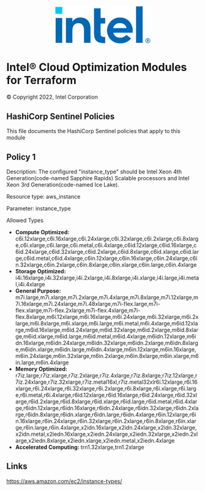 <p align="center">
  <img src="./images/logo-classicblue-800px.png" alt="Intel Logo" width="250"/>
</p>

# Intel® Cloud Optimization Modules for Terraform  

© Copyright 2022, Intel Corporation

## HashiCorp Sentinel Policies

This file documents the HashiCorp Sentinel policies that apply to this module

## Policy 1

Description: The configured "instance_type" should be Intel Xeon 4th Generation(code-named Sapphire Rapids) Scalable processors and Intel Xeon 3rd Generation(code-named Ice Lake).

Resource type: aws_instance

Parameter: instance_type

Allowed Types

- **Compute Optimized:** c6i.12xlarge,c6i.16xlarge,c6i.24xlarge,c6i.32xlarge,c6i.2xlarge,c6i.8xlarge,c6i.xlarge,c6i.large,c6i.metal,c6i.4xlarge,c6id.12xlarge,c6id.16xlarge,c6id.24xlarge,c6id.32xlarge,c6id.2xlarge,c6id.8xlarge,c6id.xlarge,c6id.large,c6id.metal,c6id.4xlarge,c6in.12xlarge,c6in.16xlarge,c6in.24xlarge,c6in.32xlarge,c6in.2xlarge,c6in.8xlarge,c6in.xlarge,c6in.large,c6in.4xlarge
- **Storage Optimized:** i4i.16xlarge,i4i.32xlarge,i4i.2xlarge,i4i.8xlarge,i4i.xlarge,i4i.large,i4i.metal,i4i.4xlarge
- **General Purpose:**  m7i.large,m7i.xlarge,m7i.2xlarge,m7i.4xlarge,m7i.8xlarge,m7i.12xlarge,m7i.16xlarge,m7i.24xlarge,m7i.48xlarge,m7i-flex.large,m7i-flex.xlarge,m7i-flex.2xlarge,m7i-flex.4xlarge,m7i-flex.8xlarge,m6i.12xlarge,m6i.16xlarge,m6i.24xlarge,m6i.32xlarge,m6i.2xlarge,m6i.8xlarge,m6i.xlarge,m6i.large,m6i.metal,m6i.4xlarge,m6id.12xlarge,m6id.16xlarge,m6id.24xlarge,m6id.32xlarge,m6id.2xlarge,m6id.8xlarge,m6id.xlarge,m6id.large,m6id.metal,m6id.4xlarge,m6idn.12xlarge,m6idn.16xlarge,m6idn.24xlarge,m6idn.32xlarge,m6idn.2xlarge,m6idn.8xlarge,m6idn.xlarge,m6idn.large,m6idn.4xlarge,m6in.12xlarge,m6in.16xlarge,m6in.24xlarge,m6in.32xlarge,m6in.2xlarge,m6in.8xlarge,m6in.xlarge,m6in.large,m6in.4xlarge
- **Memory Optimized:** r7iz.large,r7iz.xlarge,r7iz.2xlarge,r7iz.4xlarge,r7iz.8xlarge,r7iz.12xlarge,r7iz.24xlarge,r7iz.32xlarge,r7iz.metal16xl,r7iz.metal32xlr6i.12xlarge,r6i.16xlarge,r6i.24xlarge,r6i.32xlarge,r6i.2xlarge,r6i.8xlarge,r6i.xlarge,r6i.large,r6i.metal,r6i.4xlarge,r6id.12xlarge,r6id.16xlarge,r6id.24xlarge,r6id.32xlarge,r6id.2xlarge,r6id.8xlarge,r6id.xlarge,r6id.large,r6id.metal,r6id.4xlarge,r6idn.12xlarge,r6idn.16xlarge,r6idn.24xlarge,r6idn.32xlarge,r6idn.2xlarge,r6idn.8xlarge,r6idn.xlarge,r6idn.large,r6idn.4xlarge,r6in.12xlarge,r6in.16xlarge,r6in.24xlarge,r6in.32xlarge,r6in.2xlarge,r6in.8xlarge,r6in.xlarge,r6in.large,r6in.4xlarge,x2idn.16xlarge,x2idn.24xlarge,x2idn.32xlarge,x2idn.metal,x2iedn.16xlarge,x2iedn.24xlarge,x2iedn.32xlarge,x2iedn.2xlarge,x2iedn.8xlarge,x2iedn.xlarge,x2iedn.metal,x2iedn.4xlarge
- **Accelerated Computing:**  trn1.32xlarge,trn1.2xlarge

## Links
https://aws.amazon.com/ec2/instance-types/ 

